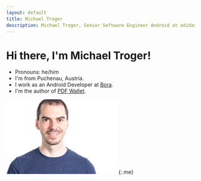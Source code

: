```yaml
---
layout: default
title: Michael Troger
description: Michael Troger, Senior Software Engineer Android at adidas Digital Sports
---
```

# Hi there, I'm Michael Troger!

* Pronouns: he/him
* I'm from Puchenau, Austria.
* I work as an Android Developer at [Bora](https://www.bora.com/).
* I'm the author of [PDF Wallet](/greenpass).

![Image of myself, Michael Troger](/images/michael.jpg){:.me}
